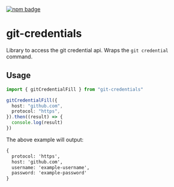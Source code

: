 [![npm badge](https://img.shields.io/npm/v/git-credentials)](https://www.npmjs.com/package/git-credentials)

# git-credentials

Library to access the git credential api. Wraps the `git credential` command.

## Usage

<!-- !test program yarn dlx -q ts-node -I '.*' -->

<!-- !test check usage -->

```ts
import { gitCredentialFill } from "git-credentials"

gitCredentialFill({
  host: "github.com",
  protocol: "https",
}).then((result) => {
  console.log(result)
})
```

The above example will output:

```txt
{
  protocol: 'https',
  host: 'github.com',
  username: 'example-username',
  password: 'example-password'
}
```
